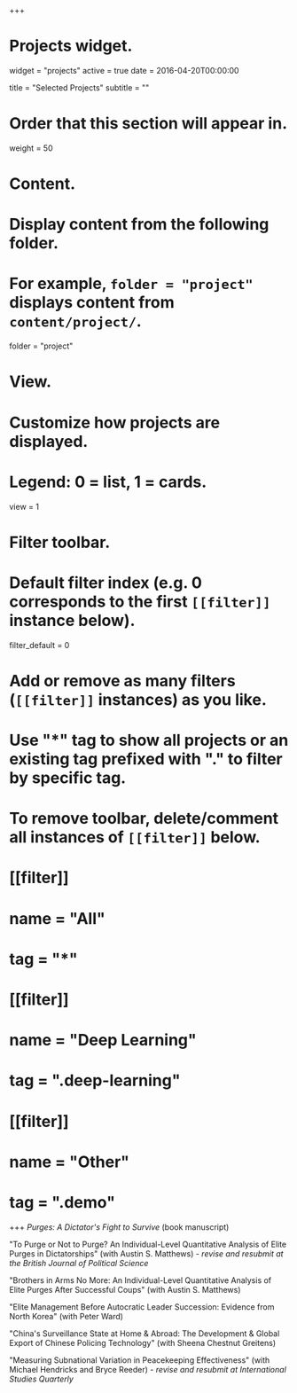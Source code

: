 +++
# Projects widget.
widget = "projects"
active = true
date = 2016-04-20T00:00:00

title = "Selected Projects"
subtitle = ""

# Order that this section will appear in.
weight = 50

# Content.
# Display content from the following folder.
# For example, `folder = "project"` displays content from `content/project/`.
folder = "project"

# View.
# Customize how projects are displayed.
# Legend: 0 = list, 1 = cards.
view = 1

# Filter toolbar.

# Default filter index (e.g. 0 corresponds to the first `[[filter]]` instance below).
filter_default = 0

# Add or remove as many filters (`[[filter]]` instances) as you like.
# Use "*" tag to show all projects or an existing tag prefixed with "." to filter by specific tag.
# To remove toolbar, delete/comment all instances of `[[filter]]` below.
# [[filter]]
#   name = "All"
#   tag = "*"
#  
# [[filter]]
#   name = "Deep Learning"
#   tag = ".deep-learning"
#
# [[filter]]
#   name = "Other"
#   tag = ".demo"

+++
*Purges: A Dictator's Fight to Survive* (book manuscript)

"To Purge or Not to Purge? An Individual-Level Quantitative Analysis of Elite Purges in Dictatorships" (with Austin S. Matthews) - *revise and resubmit at the British Journal of Political Science*

"Brothers in Arms No More: An Individual-Level Quantitative Analysis of Elite Purges After Successful Coups" (with Austin S. Matthews)

"Elite Management Before Autocratic Leader Succession: Evidence from North Korea" (with Peter Ward)

"China's Surveillance State at Home & Abroad: The Development & Global Export of Chinese Policing Technology" (with Sheena Chestnut Greitens)

"Measuring Subnational Variation in Peacekeeping Effectiveness" (with Michael Hendricks and Bryce Reeder) - *revise and resubmit at International Studies Quarterly*
